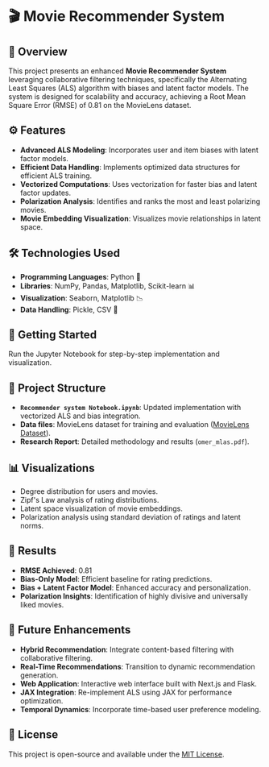 # 🎬 Movie Recommender System

## 📜 Overview  
This project presents an enhanced **Movie Recommender System** leveraging collaborative filtering techniques, specifically the Alternating Least Squares (ALS) algorithm with biases and latent factor models. The system is designed for scalability and accuracy, achieving a Root Mean Square Error (RMSE) of 0.81 on the MovieLens dataset.

## ⚙️ Features  
- **Advanced ALS Modeling**: Incorporates user and item biases with latent factor models.
- **Efficient Data Handling**: Implements optimized data structures for efficient ALS training.
- **Vectorized Computations**: Uses vectorization for faster bias and latent factor updates.
- **Polarization Analysis**: Identifies and ranks the most and least polarizing movies.
- **Movie Embedding Visualization**: Visualizes movie relationships in latent space.

## 🛠️ Technologies Used  
- **Programming Languages**: Python 🐍  
- **Libraries**: NumPy, Pandas, Matplotlib, Scikit-learn 📊  
- **Visualization**: Seaborn, Matplotlib 📉  
- **Data Handling**: Pickle, CSV 📂  

## 🚀 Getting Started  
Run the Jupyter Notebook for step-by-step implementation and visualization.

## 📁 Project Structure  
- **`Recommender system Notebook.ipynb`**: Updated implementation with vectorized ALS and bias integration.  
- **Data files**: MovieLens dataset for training and evaluation ([MovieLens Dataset](https://grouplens.org/datasets/movielens/)).  
- **Research Report**: Detailed methodology and results (`omer_mlas.pdf`).  

## 📊 Visualizations  
- Degree distribution for users and movies.
- Zipf's Law analysis of rating distributions.
- Latent space visualization of movie embeddings.
- Polarization analysis using standard deviation of ratings and latent norms.

## 🔮 Results  
- **RMSE Achieved**: 0.81  
- **Bias-Only Model**: Efficient baseline for rating predictions.  
- **Bias + Latent Factor Model**: Enhanced accuracy and personalization.
- **Polarization Insights**: Identification of highly divisive and universally liked movies.

## 🔮 Future Enhancements  
- **Hybrid Recommendation**: Integrate content-based filtering with collaborative filtering.
- **Real-Time Recommendations**: Transition to dynamic recommendation generation.
- **Web Application**: Interactive web interface built with Next.js and Flask.  
- **JAX Integration**: Re-implement ALS using JAX for performance optimization.  
- **Temporal Dynamics**: Incorporate time-based user preference modeling.

## 📝 License  
This project is open-source and available under the [MIT License](LICENSE).

